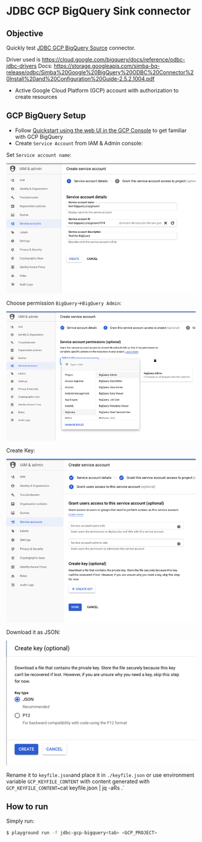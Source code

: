 # JDBC GCP BigQuery Sink connector



## Objective

Quickly test [JDBC GCP BigQuery Source](https://docs.confluent.io/current/connect/kafka-connect-jdbc/source-connector/index.html#kconnect-long-jdbc-source-connector) connector.

Driver used is https://cloud.google.com/bigquery/docs/reference/odbc-jdbc-drivers
Docs: https://storage.googleapis.com/simba-bq-release/odbc/Simba%20Google%20BigQuery%20ODBC%20Connector%20Install%20and%20Configuration%20Guide-2.5.2.1004.pdf

* Active Google Cloud Platform (GCP) account with authorization to create resources

## GCP BigQuery Setup

* Follow [Quickstart using the web UI in the GCP Console](https://cloud.google.com/bigquery/docs/quickstarts/quickstart-web-ui) to get familiar with GCP BigQuery
* Create `Service Account` from IAM & Admin console:

Set `Service account name`:

![Service Account setup](Screenshot1.png)


Choose permission `BigQuery`->`BigQuery Admin`:

![Service Account setup](Screenshot2.png)

Create Key:

![Service Account setup](Screenshot3.png)

Download it as JSON:

![Service Account setup](Screenshot4.png)

Rename it to `keyfile.json`and place it in `./keyfile.json` or use environment variable `GCP_KEYFILE_CONTENT` with content generated with `GCP_KEYFILE_CONTENT=`cat keyfile.json | jq -aRs .`


## How to run

Simply run:

```bash
$ playground run -f jdbc-gcp-bigquery<tab> <GCP_PROJECT>
```
